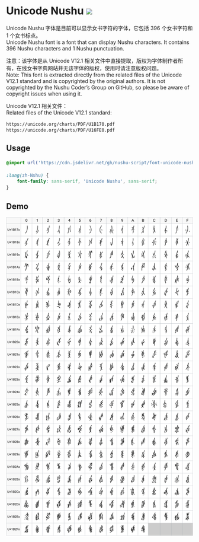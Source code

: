 # Unicode Nushu [![](https://data.jsdelivr.com/v1/package/gh/nushu-script/font-unicode-nushu/badge)](https://www.jsdelivr.com/package/gh/nushu-script/font-unicode-nushu)

Unicode Nushu 字体是目前可以显示女书字符的字体，它包括 396 个女书字符和 1 个女书标点。<br>
Unicode Nushu font is a font that can display Nushu characters. It contains 396 Nushu characters and 1 Nushu punctuation.

注意：该字体是从 Unicode V12.1 相关文件中直接提取，版权为字体制作者所有，在线女书字典网站并无该字体的版权，使用时请注意版权问题。<br>
Note: This font is extracted directly from the related files of the Unicode V12.1 standard and is copyrighted by the original authors. It is not copyrighted by the Nushu Coder’s Group on GitHub, so please be aware of copyright issues when using it.

Unicode V12.1 相关文件：<br>
Related files of the Unicode V12.1 standard:

```
https://unicode.org/charts/PDF/U1B170.pdf
https://unicode.org/charts/PDF/U16FE0.pdf
```

## Usage

```css
@import url('https://cdn.jsdelivr.net/gh/nushu-script/font-unicode-nushu@1.0.0/index.css');

:lang(zh-Nshu) {
    font-family: sans-serif, 'Unicode Nushu', sans-serif;
}
```

## Demo

![](demo.png)
